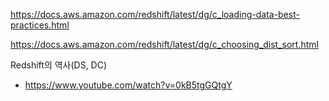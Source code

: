 https://docs.aws.amazon.com/redshift/latest/dg/c_loading-data-best-practices.html

https://docs.aws.amazon.com/redshift/latest/dg/c_choosing_dist_sort.html

Redshift의 역사(DS, DC)
- https://www.youtube.com/watch?v=0kB5tgGQtgY